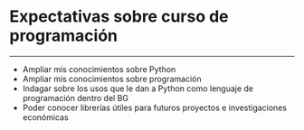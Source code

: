 # Expectativas sobre curso de programación
----------------------------------------------

* Ampliar mis conocimientos sobre Python
* Ampliar mis conocimientos sobre programación
* Indagar sobre los usos que le dan a Python como lenguaje de programación dentro del BG
* Poder conocer librerías útiles para futuros proyectos e investigaciones económicas

